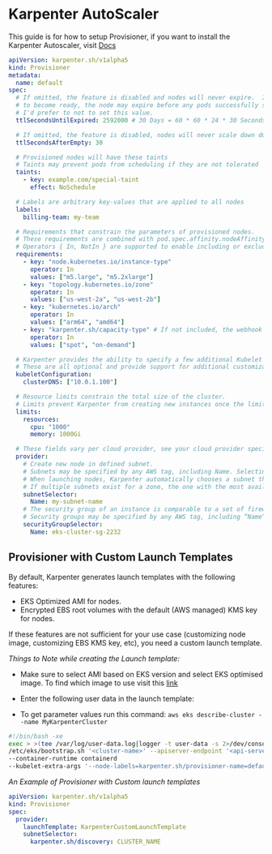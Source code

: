 # Karpenter AutoScaler

This guide is for how to setup Provisioner, if you want to install the Karpenter Autoscaler, visit [Docs](https://karpenter.sh/v0.8.2/getting-started/getting-started-with-eksctl/)

```yaml
apiVersion: karpenter.sh/v1alpha5
kind: Provisioner
metadata:
  name: default
spec:
  # If omitted, the feature is disabled and nodes will never expire.  If set to less time than it requires for a node
  # to become ready, the node may expire before any pods successfully start.
  # I'd prefer to not to set this value.
  ttlSecondsUntilExpired: 2592000 # 30 Days = 60 * 60 * 24 * 30 Seconds;

  # If omitted, the feature is disabled, nodes will never scale down due to low utilization
  ttlSecondsAfterEmpty: 30

  # Provisioned nodes will have these taints
  # Taints may prevent pods from scheduling if they are not tolerated
  taints:
    - key: example.com/special-taint
      effect: NoSchedule

  # Labels are arbitrary key-values that are applied to all nodes
  labels:
    billing-team: my-team

  # Requirements that constrain the parameters of provisioned nodes.
  # These requirements are combined with pod.spec.affinity.nodeAffinity rules.
  # Operators { In, NotIn } are supported to enable including or excluding values
  requirements:
    - key: "node.kubernetes.io/instance-type"
      operator: In
      values: ["m5.large", "m5.2xlarge"]
    - key: "topology.kubernetes.io/zone"
      operator: In
      values: ["us-west-2a", "us-west-2b"]
    - key: "kubernetes.io/arch"
      operator: In
      values: ["arm64", "amd64"]
    - key: "karpenter.sh/capacity-type" # If not included, the webhook for the AWS cloud provider will default to on-demand
      operator: In
      values: ["spot", "on-demand"]

  # Karpenter provides the ability to specify a few additional Kubelet args.
  # These are all optional and provide support for additional customization and use cases.
  kubeletConfiguration:
    clusterDNS: ["10.0.1.100"]

  # Resource limits constrain the total size of the cluster.
  # Limits prevent Karpenter from creating new instances once the limit is exceeded.
  limits:
    resources:
      cpu: "1000"
      memory: 1000Gi

  # These fields vary per cloud provider, see your cloud provider specific documentation
  provider:
    # Create new node in defined subnet.
    # Subnets may be specified by any AWS tag, including Name. Selecting tag values using wildcards ("*") is supported.
    # When launching nodes, Karpenter automatically chooses a subnet that matches the desired zone. 
    # If multiple subnets exist for a zone, the one with the most available IP addresses will be used.
    subnetSelector:
      Name: my-subnet-name
    # The security group of an instance is comparable to a set of firewall rules.
    # Security groups may be specified by any AWS tag, including “Name”. Selecting tags using wildcards ("*") is supported.
    securityGroupSelector:
      Name: eks-cluster-sg-2232
```

## Provisioner with Custom Launch Templates

By default, Karpenter generates launch templates with the following features:

  - EKS Optimized AMI for nodes.
  - Encrypted EBS root volumes with the default (AWS managed) KMS key for nodes.

If these features are not sufficient for your use case (customizing node image, customizing EBS KMS key, etc), you need a custom launch template.

*Things to Note while creating the Launch template:*
  - Make sure to select AMI based on EKS version and select EKS optimised image. To find which image to use visit this [link](https://docs.aws.amazon.com/eks/latest/userguide/eks-optimized-ami.html)

  - Enter the following user data in the launch template:

  - To get parameter values run this command: `aws eks describe-cluster --name MyKarpenterCluster`
  ```bash
  #!/bin/bash -xe
  exec > >(tee /var/log/user-data.log|logger -t user-data -s 2>/dev/console) 2>&1
  /etc/eks/bootstrap.sh '<cluster-name>' --apiserver-endpoint '<api-server-endpoint>' --b64-cluster-ca '<certificate-authority>' 
  --container-runtime containerd 
  --kubelet-extra-args '--node-labels=karpenter.sh/provisioner-name=default,createdby=karpenter,provisioner=default,karpenter.sh/capacity-type=on-demand'
  ```

*An Example of Provisioner with Custom launch templates*

```yaml
apiVersion: karpenter.sh/v1alpha5
kind: Provisioner
spec:
  provider:
    launchTemplate: KarpenterCustomLaunchTemplate
    subnetSelector:
      karpenter.sh/discovery: CLUSTER_NAME
```